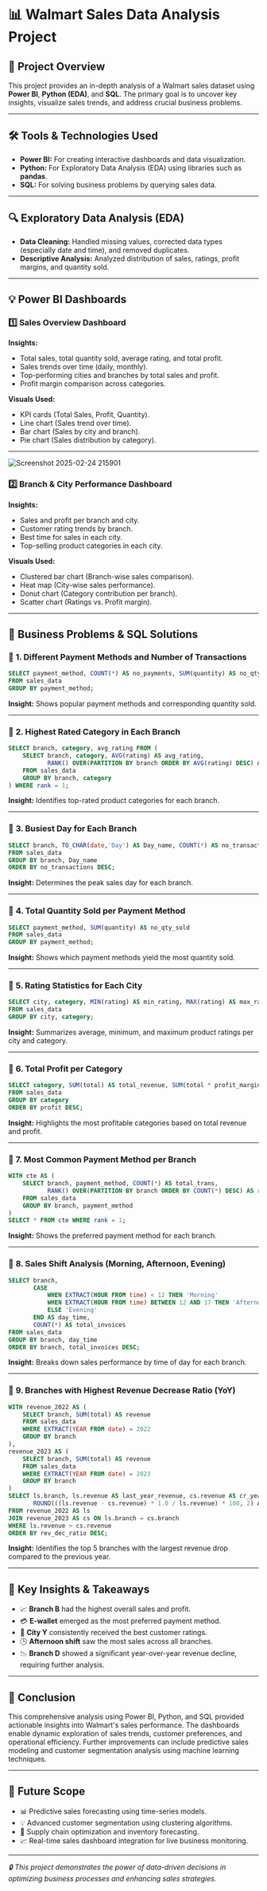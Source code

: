 # 📊 Walmart Sales Data Analysis Project

## 📌 **Project Overview**

This project provides an in-depth analysis of a Walmart sales dataset using **Power BI**, **Python (EDA)**, and **SQL**. The primary goal is to uncover key insights, visualize sales trends, and address crucial business problems.

---

## 🛠 **Tools & Technologies Used**

- **Power BI:** For creating interactive dashboards and data visualization.
- **Python:** For Exploratory Data Analysis (EDA) using libraries such as **pandas**.
- **SQL:** For solving business problems by querying sales data.

---

## 🔍 **Exploratory Data Analysis (EDA)**

- **Data Cleaning:** Handled missing values, corrected data types (especially date and time), and removed duplicates.
- **Descriptive Analysis:** Analyzed distribution of sales, ratings, profit margins, and quantity sold.

---

## 💡 **Power BI Dashboards**

### 1️⃣ **Sales Overview Dashboard**

**Insights:**

- Total sales, total quantity sold, average rating, and total profit.
- Sales trends over time (daily, monthly).
- Top-performing cities and branches by total sales and profit.
- Profit margin comparison across categories.

**Visuals Used:**

- KPI cards (Total Sales, Profit, Quantity).
- Line chart (Sales trend over time).
- Bar chart (Sales by city and branch).
- Pie chart (Sales distribution by category).

---
![Screenshot 2025-02-24 215901](https://github.com/user-attachments/assets/29129612-aada-4021-90e4-daca8c68875f)

### 2️⃣ **Branch & City Performance Dashboard**

**Insights:**

- Sales and profit per branch and city.
- Customer rating trends by branch.
- Best time for sales in each city.
- Top-selling product categories in each city.

**Visuals Used:**

- Clustered bar chart (Branch-wise sales comparison).
- Heat map (City-wise sales performance).
- Donut chart (Category contribution per branch).
- Scatter chart (Ratings vs. Profit margin).

---

## 🏢 **Business Problems & SQL Solutions**

### 🔹 **1. Different Payment Methods and Number of Transactions**

```sql
SELECT payment_method, COUNT(*) AS no_payments, SUM(quantity) AS no_qty_sold
FROM sales_data
GROUP BY payment_method;
```

**Insight:** Shows popular payment methods and corresponding quantity sold.

---

### 🔹 **2. Highest Rated Category in Each Branch**

```sql
SELECT branch, category, avg_rating FROM (
    SELECT branch, category, AVG(rating) AS avg_rating,
           RANK() OVER(PARTITION BY branch ORDER BY AVG(rating) DESC) AS rank
    FROM sales_data
    GROUP BY branch, category
) WHERE rank = 1;
```

**Insight:** Identifies top-rated product categories for each branch.

---

### 🔹 **3. Busiest Day for Each Branch**

```sql
SELECT branch, TO_CHAR(date,'Day') AS Day_name, COUNT(*) AS no_transactions
FROM sales_data
GROUP BY branch, Day_name
ORDER BY no_transactions DESC;
```

**Insight:** Determines the peak sales day for each branch.

---

### 🔹 **4. Total Quantity Sold per Payment Method**

```sql
SELECT payment_method, SUM(quantity) AS no_qty_sold
FROM sales_data
GROUP BY payment_method;
```

**Insight:** Shows which payment methods yield the most quantity sold.

---

### 🔹 **5. Rating Statistics for Each City**

```sql
SELECT city, category, MIN(rating) AS min_rating, MAX(rating) AS max_rating, AVG(rating) AS avg_rating
FROM sales_data
GROUP BY city, category;
```

**Insight:** Summarizes average, minimum, and maximum product ratings per city and category.

---

### 🔹 **6. Total Profit per Category**

```sql
SELECT category, SUM(total) AS total_revenue, SUM(total * profit_margin) AS profit
FROM sales_data
GROUP BY category
ORDER BY profit DESC;
```

**Insight:** Highlights the most profitable categories based on total revenue and profit.

---

### 🔹 **7. Most Common Payment Method per Branch**

```sql
WITH cte AS (
    SELECT branch, payment_method, COUNT(*) AS total_trans,
           RANK() OVER(PARTITION BY branch ORDER BY COUNT(*) DESC) AS rank
    FROM sales_data
    GROUP BY branch, payment_method
)
SELECT * FROM cte WHERE rank = 1;
```

**Insight:** Shows the preferred payment method for each branch.

---

### 🔹 **8. Sales Shift Analysis (Morning, Afternoon, Evening)**

```sql
SELECT branch,
       CASE
           WHEN EXTRACT(HOUR FROM time) < 12 THEN 'Morning'
           WHEN EXTRACT(HOUR FROM time) BETWEEN 12 AND 17 THEN 'Afternoon'
           ELSE 'Evening'
       END AS day_time,
       COUNT(*) AS total_invoices
FROM sales_data
GROUP BY branch, day_time
ORDER BY branch, total_invoices DESC;
```

**Insight:** Breaks down sales performance by time of day for each branch.

---

### 🔹 **9. Branches with Highest Revenue Decrease Ratio (YoY)**

```sql
WITH revenue_2022 AS (
    SELECT branch, SUM(total) AS revenue
    FROM sales_data
    WHERE EXTRACT(YEAR FROM date) = 2022
    GROUP BY branch
),
revenue_2023 AS (
    SELECT branch, SUM(total) AS revenue
    FROM sales_data
    WHERE EXTRACT(YEAR FROM date) = 2023
    GROUP BY branch
)
SELECT ls.branch, ls.revenue AS last_year_revenue, cs.revenue AS cr_year_revenue,
       ROUND(((ls.revenue - cs.revenue) * 1.0 / ls.revenue) * 100, 2) AS rev_dec_ratio
FROM revenue_2022 AS ls
JOIN revenue_2023 AS cs ON ls.branch = cs.branch
WHERE ls.revenue > cs.revenue
ORDER BY rev_dec_ratio DESC;
```

**Insight:** Identifies the top 5 branches with the largest revenue drop compared to the previous year.

---

## 🎯 **Key Insights & Takeaways**

- 📈 **Branch B** had the highest overall sales and profit.
- 💳 **E-wallet** emerged as the most preferred payment method.
- 🌆 **City Y** consistently received the best customer ratings.
- 🕒 **Afternoon shift** saw the most sales across all branches.
- 📉 **Branch D** showed a significant year-over-year revenue decline, requiring further analysis.

---

## 🚀 **Conclusion**

This comprehensive analysis using Power BI, Python, and SQL provided actionable insights into Walmart's sales performance. The dashboards enable dynamic exploration of sales trends, customer preferences, and operational efficiency. Further improvements can include predictive sales modeling and customer segmentation analysis using machine learning techniques.

---

## 🔗 **Future Scope**

- 📊 Predictive sales forecasting using time-series models.
- 💡 Advanced customer segmentation using clustering algorithms.
- 🏬 Supply chain optimization and inventory forecasting.
- 📈 Real-time sales dashboard integration for live business monitoring.

---

*🔒 This project demonstrates the power of data-driven decisions in optimizing business processes and enhancing sales strategies.*

